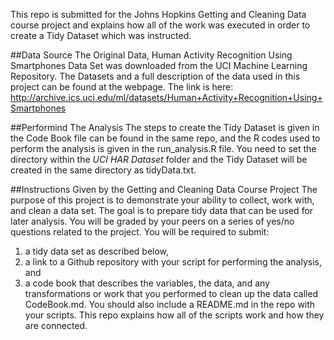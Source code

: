 This repo is submitted for the Johns Hopkins Getting and Cleaning Data course project and explains how all of the work was executed in order to create a Tidy Dataset which was instructed.

##Data Source
The Original Data, Human Activity Recognition Using Smartphones Data Set was downloaded from the UCI Machine Learning Repository. The Datasets and a full description of the data used in this project can be found at the webpage.
The link is here: http://archive.ics.uci.edu/ml/datasets/Human+Activity+Recognition+Using+Smartphones

##Performind The Analysis
The steps to create the Tidy Dataset is given in the Code Book file can be found in the same repo, and the R codes used to perform the analysis is given in the run_analysis.R file.
You need to set the directory within the *UCI HAR Dataset* folder and the Tidy Dataset will be created in the same directory as tidyData.txt.

##Instructions Given by the Getting and Cleaning Data Course Project 
The purpose of this project is to demonstrate your ability to collect, work with, and clean a data set. The goal is to prepare tidy data that can be used for later analysis. You will be graded by your peers on a series of yes/no questions related to the project. You will be required to submit:
1) a tidy data set as described below,
2) a link to a Github repository with your script for performing the analysis, and
3) a code book that describes the variables, the data, and any transformations or work that you performed to clean up the data called CodeBook.md.
You should also include a README.md in the repo with your scripts. This repo explains how all of the scripts work and how they are connected.

